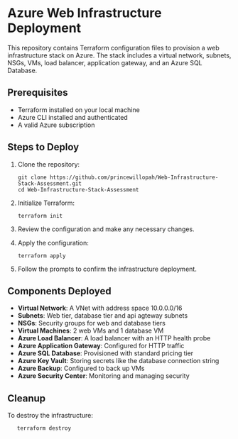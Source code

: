 # Azure Web Infrastructure Deployment

This repository contains Terraform configuration files to provision a web infrastructure stack on Azure. The stack includes a virtual network, subnets, NSGs, VMs, load balancer, application gateway, and an Azure SQL Database.

## Prerequisites

- Terraform installed on your local machine
- Azure CLI installed and authenticated
- A valid Azure subscription

## Steps to Deploy

1. Clone the repository:
   ```
   git clone https://github.com/princewillopah/Web-Infrastructure-Stack-Assessment.git
   cd Web-Infrastructure-Stack-Assessment
   ```

2. Initialize Terraform:
   ```
   terraform init
   ```

3. Review the configuration and make any necessary changes.

4. Apply the configuration:
   ```
   terraform apply
   ```

5. Follow the prompts to confirm the infrastructure deployment.

## Components Deployed

- **Virtual Network**: A VNet with address space 10.0.0.0/16
- **Subnets**: Web tier,  database tier and api agteway subnets
- **NSGs**: Security groups for web and database tiers
- **Virtual Machines**: 2 web VMs and 1 database VM
- **Azure Load Balancer**: A load balancer with an HTTP health probe
- **Azure Application Gateway**: Configured for HTTP traffic
- **Azure SQL Database**: Provisioned with standard pricing tier
- **Azure Key Vault**: Storing secrets like the database connection string
- **Azure Backup**: Configured to back up VMs
- **Azure Security Center**: Monitoring and managing security

## Cleanup

To destroy the infrastructure:

```
   terraform destroy
```

